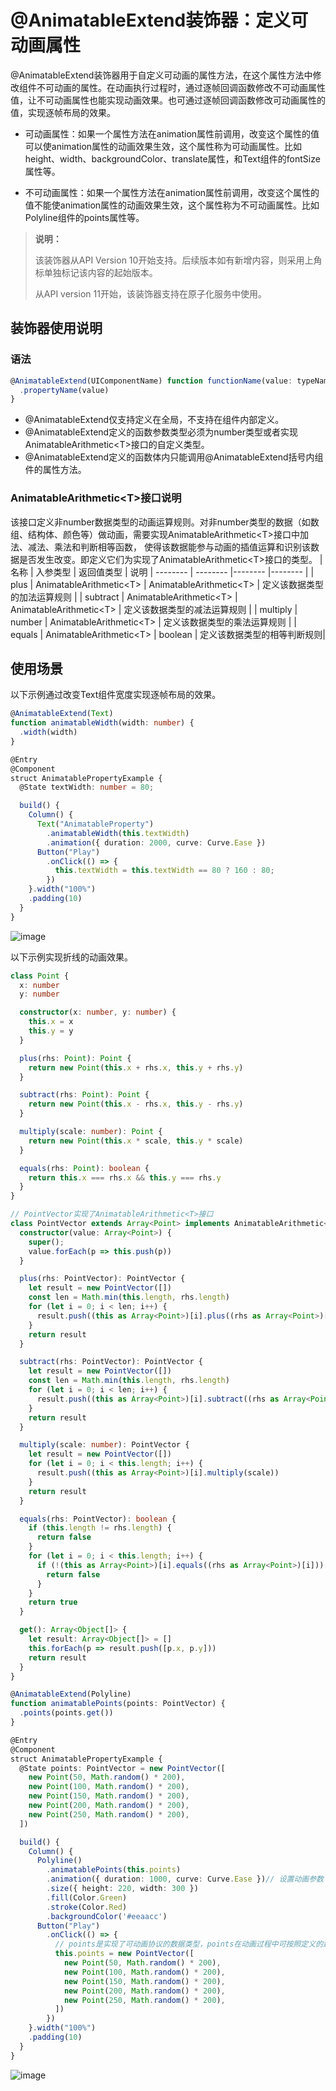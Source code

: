 # \@AnimatableExtend装饰器：定义可动画属性

@AnimatableExtend装饰器用于自定义可动画的属性方法，在这个属性方法中修改组件不可动画的属性。在动画执行过程时，通过逐帧回调函数修改不可动画属性值，让不可动画属性也能实现动画效果。也可通过逐帧回调函数修改可动画属性的值，实现逐帧布局的效果。

- 可动画属性：如果一个属性方法在animation属性前调用，改变这个属性的值可以使animation属性的动画效果生效，这个属性称为可动画属性。比如height、width、backgroundColor、translate属性，和Text组件的fontSize属性等。

- 不可动画属性：如果一个属性方法在animation属性前调用，改变这个属性的值不能使animation属性的动画效果生效，这个属性称为不可动画属性。比如Polyline组件的points属性等。

>  **说明：**
>
>  该装饰器从API Version 10开始支持。后续版本如有新增内容，则采用上角标单独标记该内容的起始版本。
>
> 从API version 11开始，该装饰器支持在原子化服务中使用。

## 装饰器使用说明


### 语法


```ts
@AnimatableExtend(UIComponentName) function functionName(value: typeName) { 
  .propertyName(value)
}
```

- \@AnimatableExtend仅支持定义在全局，不支持在组件内部定义。
- \@AnimatableExtend定义的函数参数类型必须为number类型或者实现 AnimatableArithmetic\<T\>接口的自定义类型。
- \@AnimatableExtend定义的函数体内只能调用\@AnimatableExtend括号内组件的属性方法。

### AnimatableArithmetic\<T\>接口说明
该接口定义非number数据类型的动画运算规则。对非number类型的数据（如数组、结构体、颜色等）做动画，需要实现AnimatableArithmetic\<T\>接口中加法、减法、乘法和判断相等函数，
使得该数据能参与动画的插值运算和识别该数据是否发生改变。即定义它们为实现了AnimatableArithmetic\<T\>接口的类型。
| 名称 | 入参类型 | 返回值类型 | 说明
| -------- | -------- |-------- |-------- |
| plus | AnimatableArithmetic\<T\> | AnimatableArithmetic\<T\> | 定义该数据类型的加法运算规则 |
| subtract | AnimatableArithmetic\<T\> | AnimatableArithmetic\<T\> | 定义该数据类型的减法运算规则 |
| multiply | number | AnimatableArithmetic\<T\> | 定义该数据类型的乘法运算规则 |
| equals | AnimatableArithmetic\<T\> | boolean | 定义该数据类型的相等判断规则|

## 使用场景

以下示例通过改变Text组件宽度实现逐帧布局的效果。


```ts
@AnimatableExtend(Text)
function animatableWidth(width: number) {
  .width(width)
}

@Entry
@Component
struct AnimatablePropertyExample {
  @State textWidth: number = 80;

  build() {
    Column() {
      Text("AnimatableProperty")
        .animatableWidth(this.textWidth)
        .animation({ duration: 2000, curve: Curve.Ease })
      Button("Play")
        .onClick(() => {
          this.textWidth = this.textWidth == 80 ? 160 : 80;
        })
    }.width("100%")
    .padding(10)
  }
}
```
![image](figures/AnimatableProperty.gif)


以下示例实现折线的动画效果。  


```ts
class Point {
  x: number
  y: number

  constructor(x: number, y: number) {
    this.x = x
    this.y = y
  }

  plus(rhs: Point): Point {
    return new Point(this.x + rhs.x, this.y + rhs.y)
  }

  subtract(rhs: Point): Point {
    return new Point(this.x - rhs.x, this.y - rhs.y)
  }

  multiply(scale: number): Point {
    return new Point(this.x * scale, this.y * scale)
  }

  equals(rhs: Point): boolean {
    return this.x === rhs.x && this.y === rhs.y
  }
}

// PointVector实现了AnimatableArithmetic<T>接口
class PointVector extends Array<Point> implements AnimatableArithmetic<PointVector> {
  constructor(value: Array<Point>) {
    super();
    value.forEach(p => this.push(p))
  }

  plus(rhs: PointVector): PointVector {
    let result = new PointVector([])
    const len = Math.min(this.length, rhs.length)
    for (let i = 0; i < len; i++) {
      result.push((this as Array<Point>)[i].plus((rhs as Array<Point>)[i]))
    }
    return result
  }

  subtract(rhs: PointVector): PointVector {
    let result = new PointVector([])
    const len = Math.min(this.length, rhs.length)
    for (let i = 0; i < len; i++) {
      result.push((this as Array<Point>)[i].subtract((rhs as Array<Point>)[i]))
    }
    return result
  }

  multiply(scale: number): PointVector {
    let result = new PointVector([])
    for (let i = 0; i < this.length; i++) {
      result.push((this as Array<Point>)[i].multiply(scale))
    }
    return result
  }

  equals(rhs: PointVector): boolean {
    if (this.length != rhs.length) {
      return false
    }
    for (let i = 0; i < this.length; i++) {
      if (!(this as Array<Point>)[i].equals((rhs as Array<Point>)[i])) {
        return false
      }
    }
    return true
  }

  get(): Array<Object[]> {
    let result: Array<Object[]> = []
    this.forEach(p => result.push([p.x, p.y]))
    return result
  }
}

@AnimatableExtend(Polyline)
function animatablePoints(points: PointVector) {
  .points(points.get())
}

@Entry
@Component
struct AnimatablePropertyExample {
  @State points: PointVector = new PointVector([
    new Point(50, Math.random() * 200),
    new Point(100, Math.random() * 200),
    new Point(150, Math.random() * 200),
    new Point(200, Math.random() * 200),
    new Point(250, Math.random() * 200),
  ])

  build() {
    Column() {
      Polyline()
        .animatablePoints(this.points)
        .animation({ duration: 1000, curve: Curve.Ease })// 设置动画参数
        .size({ height: 220, width: 300 })
        .fill(Color.Green)
        .stroke(Color.Red)
        .backgroundColor('#eeaacc')
      Button("Play")
        .onClick(() => {
          // points是实现了可动画协议的数据类型，points在动画过程中可按照定义的运算规则、动画参数从之前的PointVector变为新的PointVector数据，产生每一帧的PointVector数据，进而产生动画
          this.points = new PointVector([
            new Point(50, Math.random() * 200),
            new Point(100, Math.random() * 200),
            new Point(150, Math.random() * 200),
            new Point(200, Math.random() * 200),
            new Point(250, Math.random() * 200),
          ])
        })
    }.width("100%")
    .padding(10)
  }
}
```
![image](figures/animatable-points.gif)